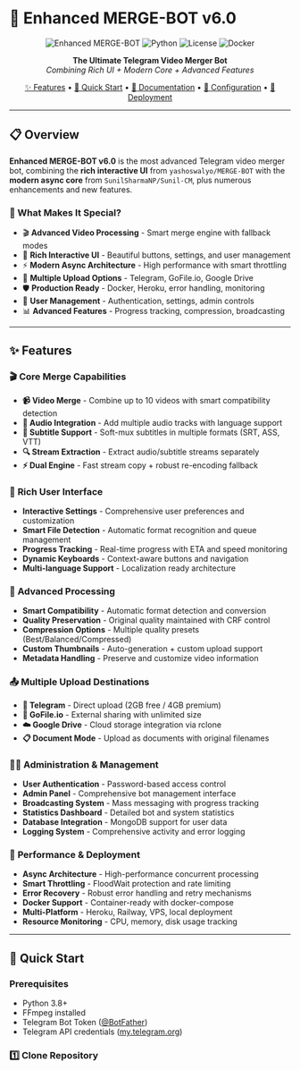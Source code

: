 # 🚀 Enhanced MERGE-BOT v6.0

<div align="center">

![Enhanced MERGE-BOT](https://img.shields.io/badge/Enhanced%20MERGE--BOT-v6.0-brightgreen?style=for-the-badge&logo=telegram)
![Python](https://img.shields.io/badge/Python-3.8+-blue?style=for-the-badge&logo=python)
![License](https://img.shields.io/badge/License-MIT-yellow?style=for-the-badge)
![Docker](https://img.shields.io/badge/Docker-Ready-blue?style=for-the-badge&logo=docker)

**The Ultimate Telegram Video Merger Bot**  
*Combining Rich UI + Modern Core + Advanced Features*

[✨ Features](#-features) • [🚀 Quick Start](#-quick-start) • [📖 Documentation](#-documentation) • [🔧 Configuration](#-configuration) • [🚢 Deployment](#-deployment)

</div>

---

## 📋 Overview

**Enhanced MERGE-BOT v6.0** is the most advanced Telegram video merger bot, combining the **rich interactive UI** from `yashoswalyo/MERGE-BOT` with the **modern async core** from `SunilSharmaNP/Sunil-CM`, plus numerous enhancements and new features.

### 🎯 What Makes It Special?

- 🎬 **Advanced Video Processing** - Smart merge engine with fallback modes
- 🎨 **Rich Interactive UI** - Beautiful buttons, settings, and user management  
- ⚡ **Modern Async Architecture** - High performance with smart throttling
- 🔗 **Multiple Upload Options** - Telegram, GoFile.io, Google Drive
- 🛡️ **Production Ready** - Docker, Heroku, error handling, monitoring
- 👥 **User Management** - Authentication, settings, admin controls
- 📊 **Advanced Features** - Progress tracking, compression, broadcasting

---

## ✨ Features

### 🎬 **Core Merge Capabilities**
- **📹 Video Merge** - Combine up to 10 videos with smart compatibility detection
- **🎵 Audio Integration** - Add multiple audio tracks with language support
- **📄 Subtitle Support** - Soft-mux subtitles in multiple formats (SRT, ASS, VTT)
- **🔍 Stream Extraction** - Extract audio/subtitle streams separately
- **⚡ Dual Engine** - Fast stream copy + robust re-encoding fallback

### 🎨 **Rich User Interface**
- **Interactive Settings** - Comprehensive user preferences and customization
- **Smart File Detection** - Automatic format recognition and queue management
- **Progress Tracking** - Real-time progress with ETA and speed monitoring
- **Dynamic Keyboards** - Context-aware buttons and navigation
- **Multi-language Support** - Localization ready architecture

### 🔧 **Advanced Processing**
- **Smart Compatibility** - Automatic format detection and conversion
- **Quality Preservation** - Original quality maintained with CRF control
- **Compression Options** - Multiple quality presets (Best/Balanced/Compressed)
- **Custom Thumbnails** - Auto-generation + custom upload support
- **Metadata Handling** - Preserve and customize video information

### 📤 **Multiple Upload Destinations**
- **📱 Telegram** - Direct upload (2GB free / 4GB premium)
- **🔗 GoFile.io** - External sharing with unlimited size
- **☁️ Google Drive** - Cloud storage integration via rclone
- **📋 Document Mode** - Upload as documents with original filenames

### 👨‍💼 **Administration & Management**
- **User Authentication** - Password-based access control
- **Admin Panel** - Comprehensive bot management interface
- **Broadcasting System** - Mass messaging with progress tracking
- **Statistics Dashboard** - Detailed bot and system statistics
- **Database Integration** - MongoDB support for user data
- **Logging System** - Comprehensive activity and error logging

### 🚀 **Performance & Deployment**
- **Async Architecture** - High-performance concurrent processing
- **Smart Throttling** - FloodWait protection and rate limiting
- **Error Recovery** - Robust error handling and retry mechanisms
- **Docker Support** - Container-ready with docker-compose
- **Multi-Platform** - Heroku, Railway, VPS, local deployment
- **Resource Monitoring** - CPU, memory, disk usage tracking

---

## 🚀 Quick Start

### Prerequisites
- Python 3.8+ 
- FFmpeg installed
- Telegram Bot Token ([@BotFather](https://t.me/BotFather))
- Telegram API credentials ([my.telegram.org](https://my.telegram.org))

### 1️⃣ Clone Repository
